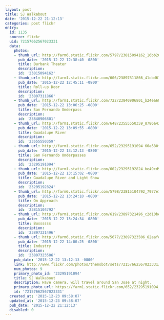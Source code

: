 ```yaml
---
layout: post
title: SJ Walkabout
date: '2015-12-22 21:12:13'
categories: post flickr
entry:
  id: 1135
  source: flickr
  uid: 72157662567023331
  data:
    photos:
    - thumb_url: http://farm6.static.flickr.com/5797/23815094162_16bb26fd5c_s.jpg
      pub_date: '2015-12-22 12:38:40 -0800'
      title: Burbank Theater
      description: 
      id: '23815094162'
    - thumb_url: http://farm1.static.flickr.com/606/23897311866_41cbd6197a_s.jpg
      pub_date: '2015-12-22 12:45:11 -0800'
      title: Roll-up Door
      description: 
      id: '23897311866'
    - thumb_url: http://farm1.static.flickr.com/722/23840906801_b24ea68c14_s.jpg
      pub_date: '2015-12-22 13:06:25 -0800'
      title: San Fernando Underpass
      description: 
      id: '23840906801'
    - thumb_url: http://farm1.static.flickr.com/648/23555550359_8786a43e20_s.jpg
      pub_date: '2015-12-22 13:09:55 -0800'
      title: Guadalupe River
      description: 
      id: '23555550359'
    - thumb_url: http://farm1.static.flickr.com/652/23295191094_66a580f5f1_s.jpg
      pub_date: '2015-12-22 13:12:13 -0800'
      title: San Fernando Underpasses
      description: 
      id: '23295191094'
    - thumb_url: http://farm1.static.flickr.com/602/23295192824_be49cd9441_s.jpg
      pub_date: '2015-12-22 13:15:02 -0800'
      title: Guadalupe River and Light Show
      description: 
      id: '23295192824'
    - thumb_url: http://farm6.static.flickr.com/5798/23815104792_7977e1999d_s.jpg
      pub_date: '2015-12-22 13:24:10 -0800'
      title: On Approach
      description: 
      id: '23815104792'
    - thumb_url: http://farm1.static.flickr.com/619/23897321496_c2d10be684_s.jpg
      pub_date: '2015-12-22 13:24:34 -0800'
      title: Bussssss
      description: 
      id: '23897321496'
    - thumb_url: http://farm6.static.flickr.com/5677/23897323506_62aafd48ae_s.jpg
      pub_date: '2015-12-22 14:00:25 -0800'
      title: Industry
      description: 
      id: '23897323506'
    pub_date: '2015-12-22 13:12:13 -0800'
    link: http://www.flickr.com/photos/thenobot/sets/72157662567023331/
    num_photos: 9
    primary_photo_id: '23295191094'
    title: SJ Walkabout
    description: Have camera, will travel around San Jose at night.
    primary_photo_url: https://farm1.static.flickr.com/652/23295191094_66a580f5f1_m.jpg
    id: '72157662567023331'
  created_at: '2015-12-23 09:58:07'
  updated_at: '2015-12-23 09:58:07'
  pub_date: '2015-12-22 21:12:13'
  disabled: 0
---
```

